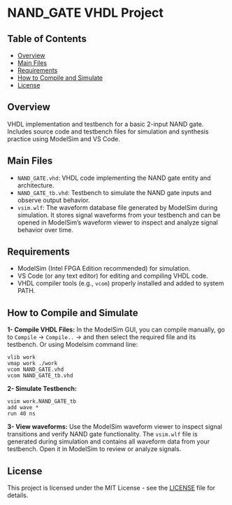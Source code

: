 # NAND_GATE VHDL Project
## Table of Contents
- [Overview](#overview)
- [Main Files](#main-files)
- [Requirements](#requirements)
- [How to Compile and Simulate](#how-to-compile-and-simulate)
- [License](#license)

## Overview
VHDL implementation and testbench for a basic 2-input NAND gate. Includes source code and testbench files for simulation and synthesis practice using ModelSim and VS Code.

## Main Files
- `NAND_GATE.vhd`: VHDL code implementing the NAND gate entity and architecture.
- `NAND_GATE_tb.vhd`: Testbench to simulate the NAND gate inputs and observe output behavior.
- `vsim.wlf`: The waveform database file generated by ModelSim during simulation. It stores signal waveforms from your testbench and can be opened in ModelSim’s waveform viewer to inspect and analyze signal behavior over time.

## Requirements
- ModelSim (Intel FPGA Edition recommended) for simulation.
- VS Code (or any text editor) for editing and compiling VHDL code.
- VHDL compiler tools (e.g., `vcom`) properly installed and added to system PATH.

## How to Compile and Simulate
**1- Compile VHDL Files:** In the ModelSim GUI, you can compile manually, go to `Compile` -> `Compile..` -> and then select the required file and its testbench.
Or using Modelsim command line:
```pgsql 
vlib work
vmap work ./work
vcom NAND_GATE.vhd
vcom NAND_GATE_tb.vhd
```

**2- Simulate Testbench:**
```pgsql 
vsim work.NAND_GATE_tb
add wave *
run 40 ns
```
**3- View waveforms:**
Use the ModelSim waveform viewer to inspect signal transitions and verify NAND gate functionality.
The `vsim.wlf` file is generated during simulation and contains all waveform data from your testbench. Open it in ModelSim to review or analyze signals.

## License
This project is licensed under the MIT License - see the [LICENSE](LICENSE) file for details.
